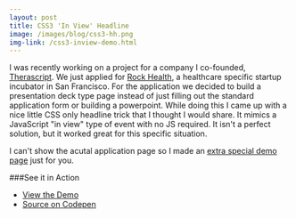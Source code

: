 ```yaml
---
layout: post
title: CSS3 'In View' Headline
image: /images/blog/css3-hh.png
img-link: /css3-inview-demo.html
---
```


I was recently working on a project for a company I co-founded, [Therascript](http://therascript.com). We just applied for [Rock Health](http://rockhealth.com/), a healthcare specific startup incubator in San Francisco. For the application we decided to build a presentation deck type page instead of just filling out the standard application form or building a powerpoint. While doing this I came up with a nice little CSS only headline trick that I thought I would share. It mimics a JavaScript "in view" type of event with no JS required. It isn't a perfect solution, but it worked great for this specific situation.

I can't show the acutal application page so I made an [extra special demo page](/css3-inview-demo.html) just for you.

###See it in Action
- [View the Demo](/css3-inview-demo.html)
- [Source on Codepen](http://codepen.io/Mukealicious/pen/dIzCe)